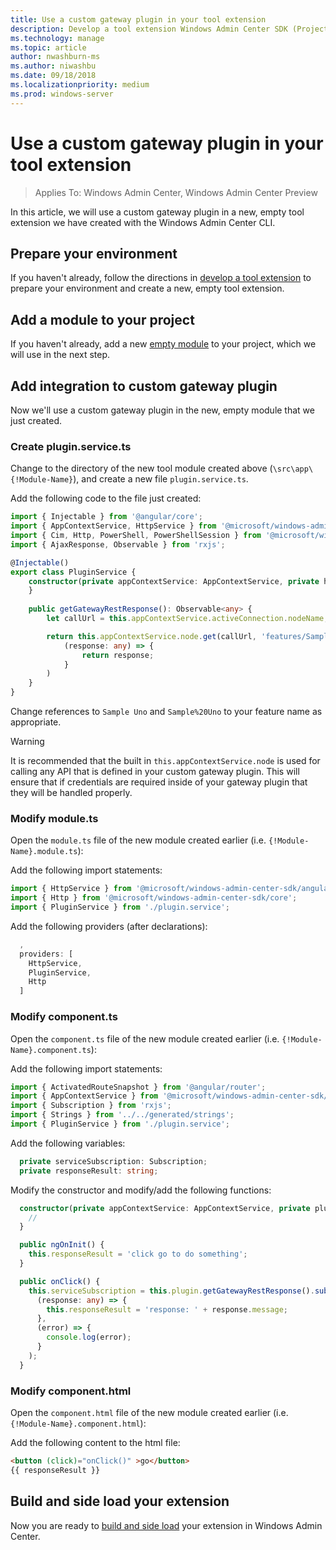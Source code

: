 ```yaml
---
title: Use a custom gateway plugin in your tool extension
description: Develop a tool extension Windows Admin Center SDK (Project Honolulu) - use a custom gateway plugin in your tool extension
ms.technology: manage
ms.topic: article
author: nwashburn-ms
ms.author: niwashbu
ms.date: 09/18/2018
ms.localizationpriority: medium
ms.prod: windows-server
---
```


# Use a custom gateway plugin in your tool extension

>Applies To: Windows Admin Center, Windows Admin Center Preview

In this article, we will use a custom gateway plugin in a new, empty tool extension we have created with the Windows Admin Center CLI.

## Prepare your environment ##

If you haven't already, follow the directions in [develop a tool extension](../develop-tool.md) to prepare your environment and create a new, empty tool extension.

## Add a module to your project ##

If you haven't already, add a new [empty module](add-module.md) to your project, which we will use in the next step.  

## Add integration to custom gateway plugin ##

Now we'll use a custom gateway plugin in the new, empty module that we just created.

### Create plugin.service.ts

Change to the directory of the new tool module created above (```\src\app\{!Module-Name}```), and create a new file ```plugin.service.ts```.

Add the following code to the file just created:
``` ts
import { Injectable } from '@angular/core';
import { AppContextService, HttpService } from '@microsoft/windows-admin-center-sdk/angular';
import { Cim, Http, PowerShell, PowerShellSession } from '@microsoft/windows-admin-center-sdk/core';
import { AjaxResponse, Observable } from 'rxjs';

@Injectable()
export class PluginService {
    constructor(private appContextService: AppContextService, private http: Http) {
    }
    
    public getGatewayRestResponse(): Observable<any> {
        let callUrl = this.appContextService.activeConnection.nodeName;

        return this.appContextService.node.get(callUrl, 'features/Sample%20Uno').map(
            (response: any) => {
                return response;
            }
        )
    }
}
```

Change references to ```Sample Uno``` and ```Sample%20Uno``` to your feature name as appropriate.

> [!WARNING]
> It is recommended that the built in ```this.appContextService.node``` is used for calling any API that is defined in your custom gateway plugin. This will ensure that if credentials are required inside of your gateway plugin that they will be handled properly.

### Modify module.ts

Open the ```module.ts``` file of the new module created earlier (i.e. ```{!Module-Name}.module.ts```):

Add the following import statements:

``` ts
import { HttpService } from '@microsoft/windows-admin-center-sdk/angular';
import { Http } from '@microsoft/windows-admin-center-sdk/core';
import { PluginService } from './plugin.service';
```

Add the following providers (after declarations):

``` ts
  ,
  providers: [
    HttpService,
    PluginService,
    Http
  ]
```

### Modify component.ts

Open the ```component.ts``` file of the new module created earlier (i.e. ```{!Module-Name}.component.ts```):

Add the following import statements:

``` ts
import { ActivatedRouteSnapshot } from '@angular/router';
import { AppContextService } from '@microsoft/windows-admin-center-sdk/angular';
import { Subscription } from 'rxjs';
import { Strings } from '../../generated/strings';
import { PluginService } from './plugin.service';
```

Add the following variables:

``` ts
  private serviceSubscription: Subscription;
  private responseResult: string;
```

Modify the constructor and modify/add the following functions:

``` ts
  constructor(private appContextService: AppContextService, private plugin: PluginService) {
    //
  }

  public ngOnInit() {
    this.responseResult = 'click go to do something';
  }

  public onClick() {
    this.serviceSubscription = this.plugin.getGatewayRestResponse().subscribe(
      (response: any) => {
        this.responseResult = 'response: ' + response.message;
      },
      (error) => {
        console.log(error);
      }
    );
  }
```

### Modify component.html ###

Open the ```component.html``` file of the new module created earlier (i.e. ```{!Module-Name}.component.html```):

Add the following content to the html file:
``` html
<button (click)="onClick()" >go</button>
{{ responseResult }}
```

## Build and side load your extension

Now you are ready to [build and side load](../develop-tool.md#build-and-side-load-your-extension) your extension in Windows Admin Center.
